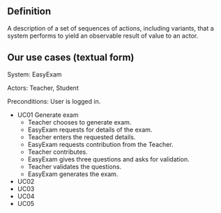 ## Definition

A description of a set of sequences of actions, including variants, that a system performs to yield an observable result of value to an actor.

## Our use cases (textual form)

System: EasyExam

Actors: Teacher, Student

Preconditions: User is logged in.

- UC01 Generate exam
	- Teacher chooses to generate exam.
	- EasyExam requests for details of the exam.
	- Teacher enters the requested details.
	- EasyExam requests contribution from the Teacher.
	- Teacher contributes.
	- EasyExam gives three questions and asks for validation.
	- Teacher validates the questions.
	- EasyExam generates the exam.
- UC02
- UC03
- UC04
- UC05

